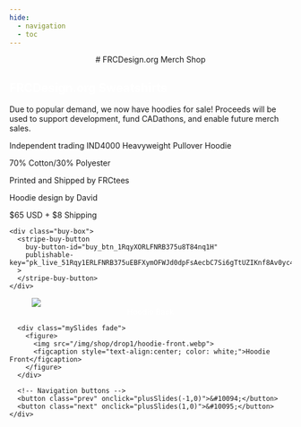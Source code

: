 ```yaml
---
hide:
  - navigation
  - toc
---
```

<center>
# FRCDesign.org Merch Shop
</center>
<html>
<style>

  [data-md-color-scheme="slate"] h1, h2{
    color: white;
  }
  [data-md-color-scheme="default"] h1, h2  {
    color: white;
  }

  h1 {
    background-color: #4CAE4F;
    padding: 0.25rem;
    border-radius: 0.25rem;
    text-align: center;
    width: fit-content;
    padding: 0.5rem;
    color: white;
 }

 h2 {
    margin-top: 0rem !important;
    background-color: #4CAE4F;
    padding: 0.25rem;
    border-radius: 0.25rem;
    text-align: center;
    color: white;
 }

.container {
  display: flex;
  flex-direction: row;
  gap: 2rem;
  margin-top: 2rem;
}

.left-column {
  flex: 1;
  display: flex;
  flex-direction: column;
  gap: 1rem;
  box-shadow: 0 4px 8px rgba(0, 0, 0, 0.2);
  padding: 1rem;
  height: fit-content;
}


.right-column {
  flex: 2;
}

.slideshow-container {
  position: relative;
  max-width: 500px;
  margin: auto;
  border-radius: 0.5rem;
  overflow: hidden;
  padding: 1rem;
  border: 2px solid #ccc;
}

.mySlides {
  display: none;
}

.mySlides img {
  width: 100%;
  height: auto;
  border-radius: 0.5rem;
}

.prev, .next {
  cursor: pointer;
  position: absolute;
  top: 50%;
  width: auto;
  margin-top: -22px;
  padding: 0.5rem;
  color: white;
  font-weight: bold;
  font-size: 18px;
  border: none;
  background-color: #000;
  border-radius: 3px;
  user-select: none;
}

.next {
  right: 10px;
}

.prev {
  left: 10px;
}

.buy-box {
  margin-top: 0;
  border-radius: 0.5rem;
  padding: 0rem;
  width: fit-content;
  font-weight: bold;
  color: white;
}

.BuyButton-Button {
  color: white !important;
}

</style>

<script async src="https://js.stripe.com/v3/buy-button.js"></script>

<div class="container">
  <div class="left-column">
    <div>
      <h2>FRCDesign.org Sweatshirts</h2>
      <p>Due to popular demand, we now have hoodies for sale! Proceeds will be used to support development, fund CADathons, and enable future merch sales.</p>
      <p>Independent trading IND4000 Heavyweight Pullover Hoodie</p>
      <p>70% Cotton/30% Polyester</p>
      <p>Printed and Shipped by FRCtees</p>
      <p>Hoodie design by David</p>
      <p>$65 USD + $8 Shipping</p>
    </div>

    <div class="buy-box">
      <stripe-buy-button
        buy-button-id="buy_btn_1RqyXORLFNRB375u8T84nq1H"
        publishable-key="pk_live_51Rqy1ERLFNRB375uEBFXymOFWJd0dpFsAecbC7Si6gTtUZIKnf8Av0yc4Ajx17sq4DFlzVL9ao4WCayYWgZ2M56800Hvb2PFAW"
      >
      </stripe-buy-button>
    </div>
  </div>

  <div class="right-column">
    <div class="slideshow-container">
      <div id="slide1" class="mySlides fade">
        <figure>
          <img src="/img/shop/drop1/hoodie-back.webp">
          <figcaption style="text-align:center; color: white;">Hoodie Back</figcaption>
        </figure>
      </div>

      <div class="mySlides fade">
        <figure>
          <img src="/img/shop/drop1/hoodie-front.webp">
          <figcaption style="text-align:center; color: white;">Hoodie Front</figcaption>
        </figure>
      </div>

      <!-- Navigation buttons -->
      <button class="prev" onclick="plusSlides(-1,0)">&#10094;</button>
      <button class="next" onclick="plusSlides(1,0)">&#10095;</button>
    </div>
  </div>
</div>
</html>
